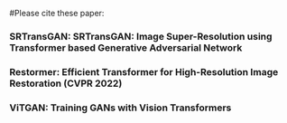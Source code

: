 #Please cite these paper: 


### SRTransGAN: SRTransGAN: Image Super-Resolution using Transformer based Generative Adversarial Network
### Restormer: Efficient Transformer for High-Resolution Image Restoration (CVPR 2022)
### ViTGAN: Training GANs with Vision Transformers

